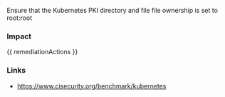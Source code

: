 
Ensure that the Kubernetes PKI directory and file file ownership is set to root:root

### Impact
<!-- Add Impact here -->

<!-- DO NOT CHANGE -->
{{ remediationActions }}

### Links
- https://www.cisecurity.org/benchmark/kubernetes


